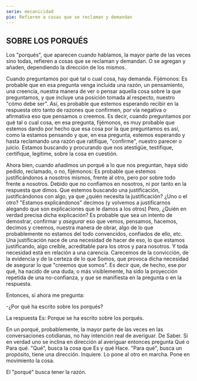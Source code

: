 ```yaml
---
serie: mecanicidad
pie: Refieren a cosas que se reclaman y demandan
---
```


## SOBRE LOS PORQUÉS

Los "porqués", que aparecen cuando hablamos, la mayor parte de las veces sino todas, refieren a cosas que se reclaman y demandan. O se agregan y añaden, dependiendo la dirección de los mismos.

Cuando preguntamos por qué tal o cual cosa, hay demanda. Fijémonos:
Es probable que en esa pregunta venga incluida una razón, un pensamiento, una creencia, nuestra manera de ver o pensar aquella cosa sobre la que preguntamos, y que incluye una posición tomada al respecto, nuestro "cómo debe ser". Así, es probable que estemos esperando recibir en la respuesta otro tanto de razones que confirmen, por vía negativa o afirmativa eso que pensamos o creemos. Es decir, cuando preguntamos por qué tal o cual cosa, en esa pregunta, fijémonos, es muy probable que estemos dando por hecho que esa cosa por la que preguntamos es así, como la estamos pensando y que, en esa pregunta, estemos esperando y hasta reclamando una razón que ratifique, "confirme", nuestro parecer o juicio. Estamos buscando y procurando que nos atestigüe, testifique, certifique, legitime, sobre la cosa en cuestión.

Ahora bien, cuando añadimos un porqué a lo que nos preguntan, haya sido pedido, reclamado, o no, fijémonos:
Es probable que estemos justificándonos a nosotros mismos, frente al otro, pero por sobre todo frente a nosotros. Debido que no confiamos en nosotros, ni por tanto en la respuesta que dimos. Que estemos buscando una justificación, justificándonos con algo, ya que ¿quién necesita la justificación? ¿Uno o el otro? "Estamos explicándonos" decimos (y volvemos a justificarnos alegando que son explicaciones que le damos a los otros) Pero, ¿Quién en verdad precisa dicha explicación? Es probable que sea un intento de demostrar, confirmar y _asegurar_ eso que vemos, pensamos, hacemos, decimos y creemos, nuestra manera de obrar, algo de lo que probablemente no estamos del todo convencidos, confiados de ello, etc.
Una justificación nace de una necesidad de hacer de eso, lo que estamos justificando, algo creíble, acreditable para los otros y para nosotros. Y toda necesidad está en relación a una carencia. Carecemos de la convicción, de la evidencia y de la certeza de lo que Somos, que provoca dicha necesidad de asegurar lo que "creemos que somos".
Es decir que, de hecho, ese por qué, ha nacido de una duda, o más visiblemente, ha sido la proyección repetida de una no-confianza, y que se manifiesta en la pregunta o en la respuesta.

Entonces, si ahora me pregunta:

-¿Por qué ha escrito sobre los porqués?

La respuesta Es: Porque se ha escrito sobre los porqués.

En un porqué, probablemente, la mayor parte de las veces en las conversaciones cotidianas, no hay intención real de averiguar. De Saber.
Si en verdad uno se inclina en dirección al averiguar entonces pregunta Qué o Para qué.
"Qué", busca la cosa que Es y qué Hace.
"Para qué", busca un propósito, tiene una dirección. Inquiere. Lo pone al otro en marcha. Pone en movimiento la cosa.

El "porqué" busca tener la razón.

